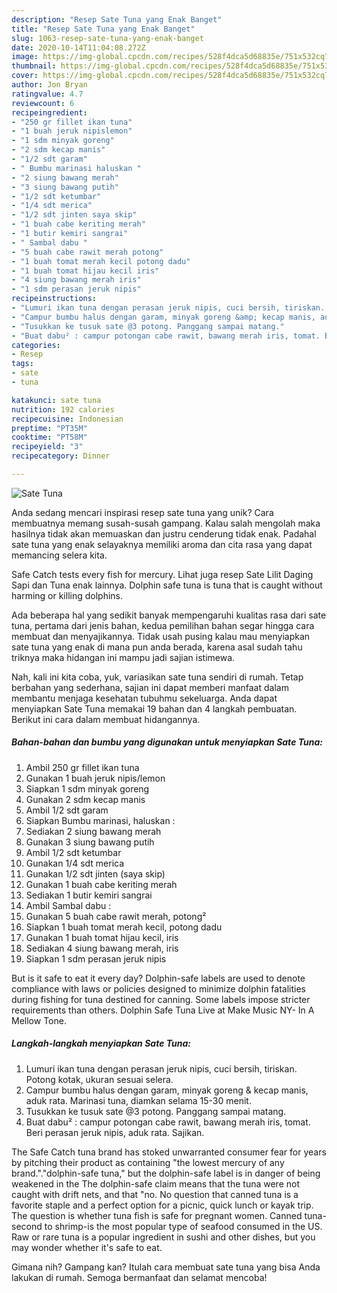 ```yaml
---
description: "Resep Sate Tuna yang Enak Banget"
title: "Resep Sate Tuna yang Enak Banget"
slug: 1063-resep-sate-tuna-yang-enak-banget
date: 2020-10-14T11:04:08.272Z
image: https://img-global.cpcdn.com/recipes/528f4dca5d68835e/751x532cq70/sate-tuna-foto-resep-utama.jpg
thumbnail: https://img-global.cpcdn.com/recipes/528f4dca5d68835e/751x532cq70/sate-tuna-foto-resep-utama.jpg
cover: https://img-global.cpcdn.com/recipes/528f4dca5d68835e/751x532cq70/sate-tuna-foto-resep-utama.jpg
author: Jon Bryan
ratingvalue: 4.7
reviewcount: 6
recipeingredient:
- "250 gr fillet ikan tuna"
- "1 buah jeruk nipislemon"
- "1 sdm minyak goreng"
- "2 sdm kecap manis"
- "1/2 sdt garam"
- " Bumbu marinasi haluskan "
- "2 siung bawang merah"
- "3 siung bawang putih"
- "1/2 sdt ketumbar"
- "1/4 sdt merica"
- "1/2 sdt jinten saya skip"
- "1 buah cabe keriting merah"
- "1 butir kemiri sangrai"
- " Sambal dabu "
- "5 buah cabe rawit merah potong"
- "1 buah tomat merah kecil potong dadu"
- "1 buah tomat hijau kecil iris"
- "4 siung bawang merah iris"
- "1 sdm perasan jeruk nipis"
recipeinstructions:
- "Lumuri ikan tuna dengan perasan jeruk nipis, cuci bersih, tiriskan. Potong kotak, ukuran sesuai selera."
- "Campur bumbu halus dengan garam, minyak goreng &amp; kecap manis, aduk rata. Marinasi tuna, diamkan selama 15-30 menit."
- "Tusukkan ke tusuk sate @3 potong. Panggang sampai matang."
- "Buat dabu² : campur potongan cabe rawit, bawang merah iris, tomat. Beri perasan jeruk nipis, aduk rata. Sajikan."
categories:
- Resep
tags:
- sate
- tuna

katakunci: sate tuna 
nutrition: 192 calories
recipecuisine: Indonesian
preptime: "PT35M"
cooktime: "PT58M"
recipeyield: "3"
recipecategory: Dinner

---
```



![Sate Tuna](https://img-global.cpcdn.com/recipes/528f4dca5d68835e/751x532cq70/sate-tuna-foto-resep-utama.jpg)

Anda sedang mencari inspirasi resep sate tuna yang unik? Cara membuatnya memang susah-susah gampang. Kalau salah mengolah maka hasilnya tidak akan memuaskan dan justru cenderung tidak enak. Padahal sate tuna yang enak selayaknya memiliki aroma dan cita rasa yang dapat memancing selera kita.

Safe Catch tests every fish for mercury. Lihat juga resep Sate Lilit Daging Sapi dan Tuna enak lainnya. Dolphin safe tuna is tuna that is caught without harming or killing dolphins.

Ada beberapa hal yang sedikit banyak mempengaruhi kualitas rasa dari sate tuna, pertama dari jenis bahan, kedua pemilihan bahan segar hingga cara membuat dan menyajikannya. Tidak usah pusing kalau mau menyiapkan sate tuna yang enak di mana pun anda berada, karena asal sudah tahu triknya maka hidangan ini mampu jadi sajian istimewa.


Nah, kali ini kita coba, yuk, variasikan sate tuna sendiri di rumah. Tetap berbahan yang sederhana, sajian ini dapat memberi manfaat dalam membantu menjaga kesehatan tubuhmu sekeluarga. Anda dapat menyiapkan Sate Tuna memakai 19 bahan dan 4 langkah pembuatan. Berikut ini cara dalam membuat hidangannya.

<!--inarticleads1-->

##### Bahan-bahan dan bumbu yang digunakan untuk menyiapkan Sate Tuna:

1. Ambil 250 gr fillet ikan tuna
1. Gunakan 1 buah jeruk nipis/lemon
1. Siapkan 1 sdm minyak goreng
1. Gunakan 2 sdm kecap manis
1. Ambil 1/2 sdt garam
1. Siapkan  Bumbu marinasi, haluskan :
1. Sediakan 2 siung bawang merah
1. Gunakan 3 siung bawang putih
1. Ambil 1/2 sdt ketumbar
1. Gunakan 1/4 sdt merica
1. Gunakan 1/2 sdt jinten (saya skip)
1. Gunakan 1 buah cabe keriting merah
1. Sediakan 1 butir kemiri sangrai
1. Ambil  Sambal dabu :
1. Gunakan 5 buah cabe rawit merah, potong²
1. Siapkan 1 buah tomat merah kecil, potong dadu
1. Gunakan 1 buah tomat hijau kecil, iris
1. Sediakan 4 siung bawang merah, iris
1. Siapkan 1 sdm perasan jeruk nipis


But is it safe to eat it every day? Dolphin-safe labels are used to denote compliance with laws or policies designed to minimize dolphin fatalities during fishing for tuna destined for canning. Some labels impose stricter requirements than others. Dolphin Safe Tuna Live at Make Music NY- In A Mellow Tone. 

<!--inarticleads2-->

##### Langkah-langkah menyiapkan Sate Tuna:

1. Lumuri ikan tuna dengan perasan jeruk nipis, cuci bersih, tiriskan. Potong kotak, ukuran sesuai selera.
1. Campur bumbu halus dengan garam, minyak goreng &amp; kecap manis, aduk rata. Marinasi tuna, diamkan selama 15-30 menit.
1. Tusukkan ke tusuk sate @3 potong. Panggang sampai matang.
1. Buat dabu² : campur potongan cabe rawit, bawang merah iris, tomat. Beri perasan jeruk nipis, aduk rata. Sajikan.


The Safe Catch tuna brand has stoked unwarranted consumer fear for years by pitching their product as containing &#34;the lowest mercury of any brand.&#34;.&#34;dolphin-safe tuna,&#34; but the dolphin-safe label is in danger of being weakened in the The dolphin-safe claim means that the tuna were not caught with drift nets, and that &#34;no. No question that canned tuna is a favorite staple and a perfect option for a picnic, quick lunch or kayak trip. The question is whether tuna fish is safe for pregnant women. Canned tuna-second to shrimp-is the most popular type of seafood consumed in the US. Raw or rare tuna is a popular ingredient in sushi and other dishes, but you may wonder whether it&#39;s safe to eat. 

Gimana nih? Gampang kan? Itulah cara membuat sate tuna yang bisa Anda lakukan di rumah. Semoga bermanfaat dan selamat mencoba!
